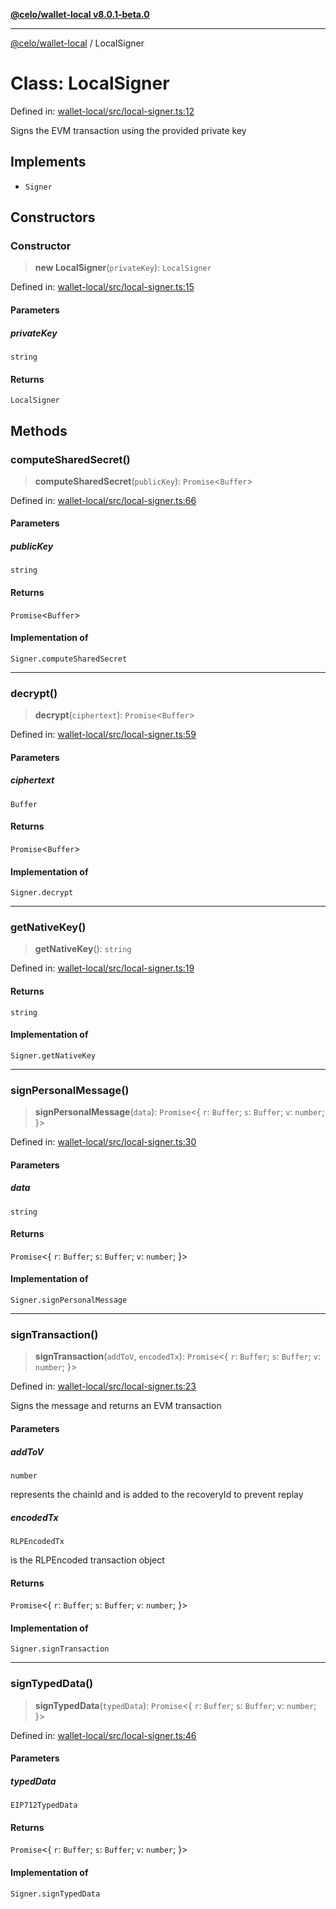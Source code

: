 [**@celo/wallet-local v8.0.1-beta.0**](../README.md)

***

[@celo/wallet-local](../README.md) / LocalSigner

# Class: LocalSigner

Defined in: [wallet-local/src/local-signer.ts:12](https://github.com/celo-org/developer-tooling/blob/master/packages/sdk/wallets/wallet-local/src/local-signer.ts#L12)

Signs the EVM transaction using the provided private key

## Implements

- `Signer`

## Constructors

### Constructor

> **new LocalSigner**(`privateKey`): `LocalSigner`

Defined in: [wallet-local/src/local-signer.ts:15](https://github.com/celo-org/developer-tooling/blob/master/packages/sdk/wallets/wallet-local/src/local-signer.ts#L15)

#### Parameters

##### privateKey

`string`

#### Returns

`LocalSigner`

## Methods

### computeSharedSecret()

> **computeSharedSecret**(`publicKey`): `Promise`\<`Buffer`\>

Defined in: [wallet-local/src/local-signer.ts:66](https://github.com/celo-org/developer-tooling/blob/master/packages/sdk/wallets/wallet-local/src/local-signer.ts#L66)

#### Parameters

##### publicKey

`string`

#### Returns

`Promise`\<`Buffer`\>

#### Implementation of

`Signer.computeSharedSecret`

***

### decrypt()

> **decrypt**(`ciphertext`): `Promise`\<`Buffer`\>

Defined in: [wallet-local/src/local-signer.ts:59](https://github.com/celo-org/developer-tooling/blob/master/packages/sdk/wallets/wallet-local/src/local-signer.ts#L59)

#### Parameters

##### ciphertext

`Buffer`

#### Returns

`Promise`\<`Buffer`\>

#### Implementation of

`Signer.decrypt`

***

### getNativeKey()

> **getNativeKey**(): `string`

Defined in: [wallet-local/src/local-signer.ts:19](https://github.com/celo-org/developer-tooling/blob/master/packages/sdk/wallets/wallet-local/src/local-signer.ts#L19)

#### Returns

`string`

#### Implementation of

`Signer.getNativeKey`

***

### signPersonalMessage()

> **signPersonalMessage**(`data`): `Promise`\<\{ `r`: `Buffer`; `s`: `Buffer`; `v`: `number`; \}\>

Defined in: [wallet-local/src/local-signer.ts:30](https://github.com/celo-org/developer-tooling/blob/master/packages/sdk/wallets/wallet-local/src/local-signer.ts#L30)

#### Parameters

##### data

`string`

#### Returns

`Promise`\<\{ `r`: `Buffer`; `s`: `Buffer`; `v`: `number`; \}\>

#### Implementation of

`Signer.signPersonalMessage`

***

### signTransaction()

> **signTransaction**(`addToV`, `encodedTx`): `Promise`\<\{ `r`: `Buffer`; `s`: `Buffer`; `v`: `number`; \}\>

Defined in: [wallet-local/src/local-signer.ts:23](https://github.com/celo-org/developer-tooling/blob/master/packages/sdk/wallets/wallet-local/src/local-signer.ts#L23)

Signs the message and returns an EVM transaction

#### Parameters

##### addToV

`number`

represents the chainId and is added to the recoveryId to prevent replay

##### encodedTx

`RLPEncodedTx`

is the RLPEncoded transaction object

#### Returns

`Promise`\<\{ `r`: `Buffer`; `s`: `Buffer`; `v`: `number`; \}\>

#### Implementation of

`Signer.signTransaction`

***

### signTypedData()

> **signTypedData**(`typedData`): `Promise`\<\{ `r`: `Buffer`; `s`: `Buffer`; `v`: `number`; \}\>

Defined in: [wallet-local/src/local-signer.ts:46](https://github.com/celo-org/developer-tooling/blob/master/packages/sdk/wallets/wallet-local/src/local-signer.ts#L46)

#### Parameters

##### typedData

`EIP712TypedData`

#### Returns

`Promise`\<\{ `r`: `Buffer`; `s`: `Buffer`; `v`: `number`; \}\>

#### Implementation of

`Signer.signTypedData`
